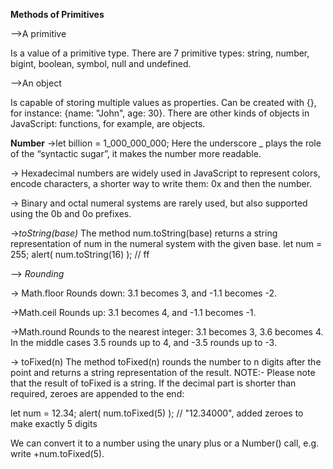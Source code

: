 **Methods of Primitives**

-->A primitive

Is a value of a primitive type.
There are 7 primitive types: string, number, bigint, boolean, symbol, null and undefined.

-->An object

Is capable of storing multiple values as properties.
Can be created with {}, for instance: {name: "John", age: 30}. There are other kinds of objects in JavaScript: functions, for example, are objects.


**Number**
->let billion = 1_000_000_000;
Here the underscore _ plays the role of the “syntactic sugar”, it makes the number more readable. 

-> Hexadecimal numbers are widely used in JavaScript to represent colors, encode characters, a shorter way to write them: 0x and then the number.

-> Binary and octal numeral systems are rarely used, but also supported using the 0b and 0o prefixes.

->*toString(base)*
The method num.toString(base) returns a string representation of num in the numeral system with the given base.
        let num = 255;
        alert( num.toString(16) );  // ff

--> *Rounding*

-> Math.floor
Rounds down: 3.1 becomes 3, and -1.1 becomes -2.

->Math.ceil
Rounds up: 3.1 becomes 4, and -1.1 becomes -1.

->Math.round
Rounds to the nearest integer: 3.1 becomes 3, 3.6 becomes 4. In the middle cases 3.5 rounds up to 4, and -3.5 rounds up to -3.

-> toFixed(n)
The method toFixed(n) rounds the number to n digits after the point and returns a string representation of the result.
NOTE:- Please note that the result of toFixed is a string. If the decimal part is shorter than required, zeroes are appended to the end:

let num = 12.34;
alert( num.toFixed(5) ); // "12.34000", added zeroes to make exactly 5 digits

We can convert it to a number using the unary plus or a Number() call, e.g. write +num.toFixed(5).